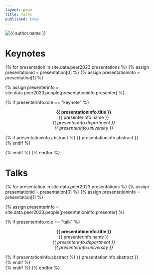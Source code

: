 ```yaml
---
layout: page
title: Talks
published: true
---
```


<div class="page" markdown="1">

<img
    class="me"
    alt="{{ author.name }}"
    src="{{ site.author.photo | relative_url }}"
    srcset="{{ site.author.photo2x | relative_url }} 2x"
/>

# Keynotes

{% for presentation in site.data.peer2023.presentations %}
{% assign presentationid = presentation[0] %}
{% assign presentationinfo = presentation[1] %}

{% assign presenterinfo = site.data.peer2023.people[presentationinfo.presenter] %}

{% if presenterinfo.role == "keynote" %}

<center><b>{{ presentationinfo.title }}</b></center>
<center>{{ presenterinfo.name }}</center>
<center><i>{{ presenterinfo.department }}</i></center>
<center><i>{{ presenterinfo.university }}</i></center>

{% if presentationinfo.abstract %}
{{ presentationinfo.abstract }}<br/>
{% endif %}
<br/>

{% endif %}
{% endfor %}

# Talks

{% for presentation in site.data.peer2023.presentations %}
{% assign presentationid = presentation[0] %}
{% assign presentationinfo = presentation[1] %}

{% assign presenterinfo = site.data.peer2023.people[presentationinfo.presenter] %}

{% if presenterinfo.role == "talk" %}

<center><b>{{ presentationinfo.title }}</b></center>
<center>{{ presenterinfo.name }}</center>
<center><i>{{ presenterinfo.department }}</i></center>
<center><i>{{ presenterinfo.university }}</i></center>

{% if presentationinfo.abstract %}
{{ presentationinfo.abstract }}<br/>
{% endif %}
<br/>
{% endif %}
{% endfor %}

</div>